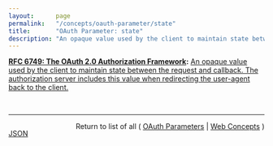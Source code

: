 ```yaml
---
layout:      page
permalink:   "/concepts/oauth-parameter/state"
title:       "OAuth Parameter: state"
description: "An opaque value used by the client to maintain state between the request and callback. The authorization server includes this value when redirecting the user-agent back to the client."
---
```


**[RFC 6749: The OAuth 2.0 Authorization Framework](/specs/IETF/RFC/6749 "The OAuth 2.0 authorization framework enables a third-party application to obtain limited access to an HTTP service, either on behalf of a resource owner by orchestrating an approval interaction between the resource owner and the HTTP service, or by allowing the third-party application to obtain access on its own behalf. This specification replaces and obsoletes the OAuth 1.0 protocol described in RFC 5849."):** [An opaque value used by the client to maintain state between the request and callback. The authorization server includes this value when redirecting the user-agent back to the client.](http://tools.ietf.org/html/rfc6749#section-4.2 "Read documentation for OAuth Parameter &#34;state&#34;")

<br/>
<hr/>

<p style="float : left"><a href="./state.json" title="JSON representing this particular Web Concept value">JSON</a></p>
<p style="text-align: right">Return to list of all ( <a href="../oauth-parameters">OAuth Parameters</a> | <a href="../">Web Concepts</a> )</p>
